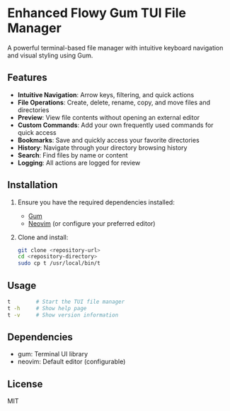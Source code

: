 # Enhanced Flowy Gum TUI File Manager

A powerful terminal-based file manager with intuitive keyboard navigation and visual styling using Gum.

## Features

- **Intuitive Navigation**: Arrow keys, filtering, and quick actions
- **File Operations**: Create, delete, rename, copy, and move files and directories
- **Preview**: View file contents without opening an external editor
- **Custom Commands**: Add your own frequently used commands for quick access
- **Bookmarks**: Save and quickly access your favorite directories
- **History**: Navigate through your directory browsing history
- **Search**: Find files by name or content
- **Logging**: All actions are logged for review

## Installation

1. Ensure you have the required dependencies installed:
   - [Gum](https://github.com/charmbracelet/gum)
   - [Neovim](https://neovim.io/) (or configure your preferred editor)

2. Clone and install:
   ```bash
   git clone <repository-url>
   cd <repository-directory>
   sudo cp t /usr/local/bin/t
   ```

## Usage

```bash
t        # Start the TUI file manager
t -h     # Show help page
t -v     # Show version information
```

## Dependencies

- gum: Terminal UI library
- neovim: Default editor (configurable)

## License

MIT